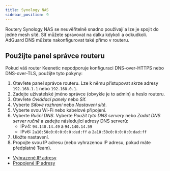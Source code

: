```yaml
---
title: Synology NAS
sidebar_position: 9
---
```


Routery Synology NAS se neuvěřitelně snadno používají a lze je spojit do jedné mesh sítě. Síť můžete spravovat na dálku kdykoli a odkudkoli. AdGuard DNS můžete nakonfigurovat také přímo v routeru.

## Použijte panel správce routeru

Pokud váš router Keenetic nepodporuje konfiguraci DNS-over-HTTPS nebo DNS-over-TLS, použijte tyto pokyny:

1. Otevřete panel správce routeru. Lze k němu přistupovat skrze adresy `192.168.1.1` nebo `192.168.0.1`.
2. Zadejte uživatelské jméno správce (obvykle je to admin) a heslo routeru.
3. Otevřete _Ovládací panely_ nebo _Síť_.
4. Vyberte _Síťové rozhraní_ nebo _Nastavení sítě_.
5. Vyberte svou Wi-Fi nebo kabelové připojení.
6. Vyberte _Ruční DNS_. Vyberte _Použít tyto DNS servery_ nebo _Zadat DNS server ručně_ a zadejte následující adresy DNS serverů:
    - IPv4: `94.140.14.49` a `94.140.14.59`
    - IPv6: `2a10:50c0:0:0:0:0:ded:ff` a `2a10:50c0:0:0:0:0:dad:ff`
7. Uložte nastavení.
8. Propojte svou IP adresu (nebo vyhrazenou IP adresu, pokud máte předplatné Team).

 - [Vyhrazené IP adresy](/private-dns/connect-devices/other-options/dedicated-ip.md)
 - [Propojené IP adresy](private-dns/connect-devices/other-options/linked-ip.md)
